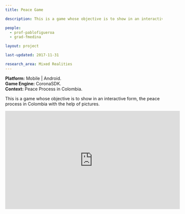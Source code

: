 ```yaml
---
title: Peace Game

description: This is a game whose objective is to show in an interactive form, the peace process in Colombia with the help of pictures.

people:
  - prof-pablofigueroa
  - grad-fmedina

layout: project

last-updated: 2017-11-31

research_area: Mixed Realities
---
```

<b>Platform:</b> Mobile | Android. </br>
<b>Game Engine:</b> CoronaSDK. </br>
<b>Context:</b> Peace Process in Colombia.

This is a game whose objective is to show in an interactive form, the peace process in Colombia with the help of pictures.
<iframe width="560" height="315" src="https://www.youtube.com/embed/2eZZbDEcuIo" frameborder="0" allow="autoplay; encrypted-media" allowfullscreen></iframe>
